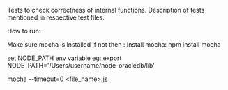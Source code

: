 Tests to check correctness of internal functions.
Description of tests mentioned in respective test files.

How to run:

Make sure mocha is installed if not then :
Install mocha:
    npm install mocha

set NODE_PATH env variable
eg:
export NODE_PATH='/Users/username/node-oracledb/lib'

mocha --timeout=0 <file_name>.js
